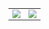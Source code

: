 
<table align='center'>
  <tr>
    <td vlign="center">
      <img src='https://media.giphy.com/media/7HZHBnZy2ntqGYkuj4/giphy.gif'>
    </td>
    <td>
      <img src='https://media.giphy.com/media/b85aEMgz4zeCLS11G4/giphy.gif' />
    </td>
  </tr>
</table>

